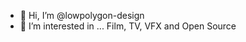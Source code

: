 - 👋 Hi, I’m @lowpolygon-design
- 👀 I’m interested in ... Film, TV, VFX and Open Source

<!---
lowpolygon-design/lowpolygon-design is a ✨ special ✨ repository because its `README.md` (this file) appears on your GitHub profile.
You can click the Preview link to take a look at your changes.
--->
